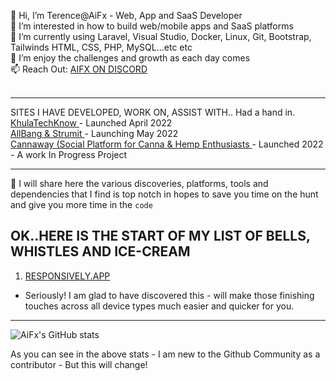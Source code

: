 👋 Hi, I’m Terence@AiFx - Web, App and SaaS Developer<br>
👀 I’m interested in how to build web/mobile apps and SaaS platforms<br>
🌱 I’m currently using Laravel, Visual Studio, Docker, Linux, Git, Bootstrap, Tailwinds HTML, CSS, PHP, MySQL...etc etc <br>
💞️ I’m enjoy the challenges and growth as each day comes<br>
📫 Reach Out: <a href="https://discord.gg/Pqd68PMYK3"> AIFX ON DISCORD </a> <br> 
<br>
<hr>

SITES I HAVE DEVELOPED, WORK ON, ASSIST WITH.. Had a hand in. <br>
<a href="https://khulatechknow.co.za"> KhulaTechKnow </a> - Launched April 2022 <br>
<a href="https://allbang.co.za"> AllBang & Strumit </a> - Launching May 2022 <br>
<a href="https://cannaway.co.za"> Cannaway (Social Platform for Canna & Hemp Enthusiasts  </a> - Launched 2022 - A work In Progress Project <br>
<hr>

🤖 I will share here the various discoveries, platforms, tools and dependencies that I find is top notch in hopes to save you time on the hunt and give you more time in the `code`

## OK..HERE IS THE START OF MY LIST OF BELLS, WHISTLES AND ICE-CREAM

1. <a href="https://github.com/responsively-org/responsively-app">RESPONSIVELY.APP</a> <br> 
* Seriously! I am glad to have discovered this - will make those finishing touches across all device types much easier and quicker for you.

<hr>

![AiFx's GitHub stats](https://github-readme-stats.vercel.app/api?username=AiFxApp&show_icons=true&theme=tokyonight)
<br>
<!--[![Top Langs](https://github-readme-stats.vercel.app/api/top-langs/?username=AiFxApp&layout=compact)](https://github.com/AiFxApp/github-readme-stats)-->

As you can see in the above stats - I am new to the Github Community as a contributor - But this will change! 
